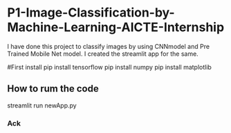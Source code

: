 # P1-Image-Classification-by-Machine-Learning-AICTE-Internship

I have done this project to classify images by using CNNmodel and Pre Trained Mobile Net model. I created the streamlit app for the same.

#First install 
pip install tensorflow
pip install numpy
pip install matplotlib

## How to rum the code
streamlit run newApp.py

### Ack
